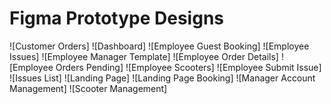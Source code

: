 # Figma Prototype Designs

![Customer Orders]
![Dashboard]
![Employee Guest Booking]
![Employee Issues]
![Employee Manager Template]
![Employee Order Details]
![Employee Orders Pending]
![Employee Scooters]
![Employee Submit Issue]
![Issues List]
![Landing Page]
![Landing Page Booking]
![Manager Account Management]
![Scooter Management]
